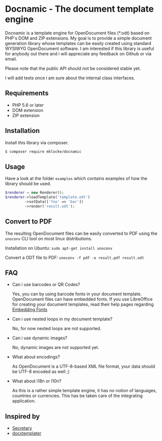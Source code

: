 # Docnamic - The document template engine

Docnamic is a template engine for OpenDocument files (*.odt) based on PHP's DOM and ZIP extensions.
My goal is to provide a simple document generation library whose templates can be easily created using standard WYSIWYG OpenDocument software.
I am interested if this library is useful for anybody out there and i will appreciate any feedback on Github or via email.

Please note that the public API should not be considered stable yet.

I will add tests once i am sure about the internal class interfaces.

## Requirements

* PHP 5.6 or later
* DOM extension
* ZIP extension

## Installation

Install this library via composer.

```bash
$ composer require mklocke/docnamic
```


## Usage

Have a look at the folder `examples` which contains examples of how the library should be used.

```php
$renderer = new Renderer();
$renderer->loadTemplate('template.odt')
         ->setData(['foo' => 'bar'])
         ->render('result.odt');
```

## Convert to PDF

The resulting OpenDocument files can be easily converted to PDF using the `unoconv` CLI tool on most linux distributions.

Installation on Ubuntu: `sudo apt-get install unoconv`

Convert a ODT file to PDF: `unoconv -f pdf -o result.pdf result.odt`


## FAQ

* Can i use barcodes or QR Codes?

   Yes, you can by using barcode fonts in your document template. OpenDocument files can have embedded fonts. If you use LibreOffice for creating your document templates, read their help pages regarding [Embedding Fonts](https://help.libreoffice.org/Common/Embedding_Fonts)

* Can i use nested loops in my document template?

   No, for now nested loops are not supported.
   
* Can i use dynamic images?

   No, dynamic images are not supported yet.
   
* What about encodings?

   As OpenDocument is a UTF-8-based XML file format, your data should be UTF-8 encoded as well ;)
   
* What about i18n or l10n?

   As this is a rather simple template engine, it has no notion of languages, countries or currencies. This has be taken care of the integrating application.
   
   
## Inspired by

* [Secretary](https://github.com/christopher-ramirez/secretary)
* [docxtemplater](https://github.com/open-xml-templating/docxtemplater)